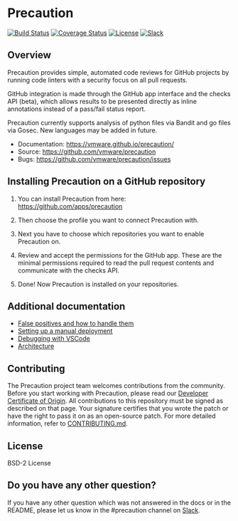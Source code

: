 <!--
    Copyright 2018 VMware, Inc.
    SPDX-License-Identifier: BSD-2-Clause
-->

# Precaution

[![Build Status](https://travis-ci.com/vmware/precaution.svg?branch=master)](https://travis-ci.com/vmware/precaution)
[![Coverage Status](https://codecov.io/gh/vmware/precaution/branch/master/graph/badge.svg)](https://codecov.io/gh/vmware/precaution)
[![License](https://img.shields.io/badge/License-BSD%202--Clause-orange.svg)](https://github.com/vmware/precaution/blob/master/LICENSE.txt)
[![Slack](https://img.shields.io/badge/slack-join%20chat%20%E2%86%92-e01563.svg)](https://code.vmware.com/web/code/join)

## Overview

Precaution provides simple, automated code reviews for GitHub projects by running
code linters with a security focus on all pull requests.

GitHub integration is made through the GitHub app interface and the checks API (beta),
which allows results to be presented directly as inline annotations instead of
a pass/fail status report.


Precaution currently supports analysis of python files via Bandit and go files via Gosec. New languages may be added in future.

* Documentation: https://vmware.github.io/precaution/
* Source: https://github.com/vmware/precaution
* Bugs: https://github.com/vmware/precaution/issues

## Installing Precaution on a GitHub repository

1. You can install Precaution from here: https://github.com/apps/precaution

2. Then choose the profile you want to connect Precaution with.

3. Next you have to choose which repositories you want to enable Precaution on. 

4. Review and accept the permissions for the GitHub app. These are the minimal permissions required to read the pull request contents
and communicate with the checks API.
 
5. Done! Now Precaution is installed on your repositories.

## Additional documentation

- [False positives and how to handle them](https://vmware.github.io/precaution/docs/false-pos.html)
- [Setting up a manual deployment](https://vmware.github.io/precaution/docs/manual_deployment)
- [Debugging with VSCode](https://vmware.github.io/precaution/docs/localdev.html)
- [Architecture](https://vmware.github.io/precaution/docs/architecture.html)

## Contributing

The Precaution project team welcomes contributions from the community. Before you start working with Precaution, please read our [Developer Certificate of Origin](https://cla.vmware.com/dco). All contributions to this repository must be signed as described on that page. Your signature certifies that you wrote the patch or have the right to pass it on as an open-source patch. For more detailed information, refer to [CONTRIBUTING.md](CONTRIBUTING.md).

## License

BSD-2 License

## Do you have any other question? 

If you have any other question which was not answered in the docs or in the README, please let us know in the #precaution channel on [Slack](https://code.vmware.com/web/code/join).

